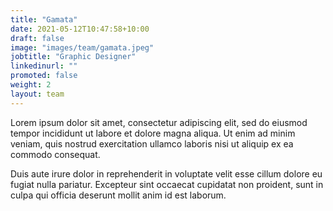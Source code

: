 ```yaml
---
title: "Gamata"
date: 2021-05-12T10:47:58+10:00
draft: false
image: "images/team/gamata.jpeg"
jobtitle: "Graphic Designer"
linkedinurl: ""
promoted: false
weight: 2
layout: team
---
```


Lorem ipsum dolor sit amet, consectetur adipiscing elit, sed do eiusmod tempor incididunt ut labore et dolore magna aliqua. Ut enim ad minim veniam, quis nostrud exercitation ullamco laboris nisi ut aliquip ex ea commodo consequat.

Duis aute irure dolor in reprehenderit in voluptate velit esse cillum dolore eu fugiat nulla pariatur. Excepteur sint occaecat cupidatat non proident, sunt in culpa qui officia deserunt mollit anim id est laborum.
